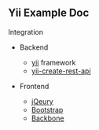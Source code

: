 Yii Example Doc
---

Integration

* Backend
  * [yii](http://www.yiiframework.com/) framework
  * [yii-create-rest-api](http://www.yiiframework.com/wiki/175/how-to-create-a-rest-api/)

* Frontend
  * [jQeury](http://jquery.com/)
  * [Bootstrap](http://twitter.github.io/bootstrap/)
  * [Backbone](http://backbonejs.org/)

